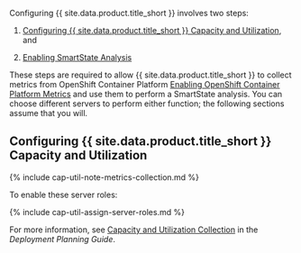 Configuring {{ site.data.product.title_short }} involves two steps:

1.  [Configuring {{ site.data.product.title_short }} Capacity and
    Utilization](../deployment_planning_guide/index.html#capacity-and-utilization-collection), and

2.  [Enabling SmartState Analysis](#enabling-smartstate-analysis)

These steps are required to allow {{ site.data.product.title_short }} to collect
metrics from OpenShift Container Platform [Enabling OpenShift Container Platform Metrics](#enabling-openshift-container-platform-metrics) and use
them to perform a SmartState analysis. You can choose different servers
to perform either function; the following sections assume that you will.

## Configuring {{ site.data.product.title_short }} Capacity and Utilization

{% include cap-util-note-metrics-collection.md %}

To enable these server roles:

{% include cap-util-assign-server-roles.md %}

For more information, see [Capacity and Utilization
Collection](https://www.ibm.com/support/knowledgecenter/SSFC4F_2.0.0/Infra_mgmt/deployment_planning_guide/index.html#capacity-and-utilization-collection)
in the *Deployment Planning Guide*.
